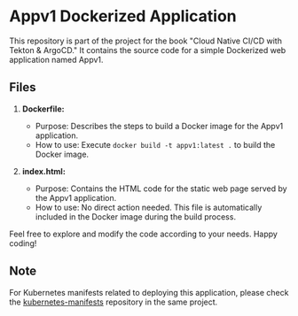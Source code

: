 # Appv1 Dockerized Application

This repository is part of the project for the book "Cloud Native CI/CD with Tekton & ArgoCD." 
It contains the source code for a simple Dockerized web application named Appv1.

## Files
1. **Dockerfile:**
   - Purpose: Describes the steps to build a Docker image for the Appv1 application.
   - How to use: Execute `docker build -t appv1:latest .` to build the Docker image.

2. **index.html:**
   - Purpose: Contains the HTML code for the static web page served by the Appv1 application.
   - How to use: No direct action needed. This file is automatically included in the Docker image during the build process.

Feel free to explore and modify the code according to your needs. Happy coding!

## Note
For Kubernetes manifests related to deploying this application, please check the [kubernetes-manifests](https://github.com/arunvel1988/kubernetes-manifests) repository in the same project.
